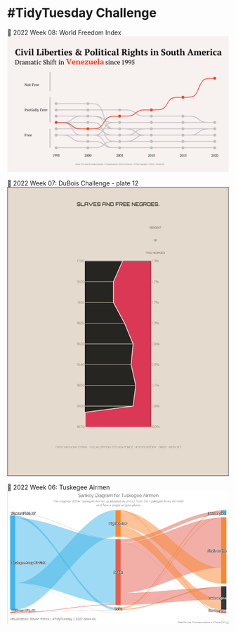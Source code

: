 # #TidyTuesday Challenge

📸 2022 Week 08: World Freedom Index
![](2022/Week_08/2022_08_world_freedom_index.png)

📸 2022 Week 07: DuBois Challenge - plate 12
![](2022/Week_07/2022_07_duboischallenge_plate12.png)

📸 2022 Week 06: Tuskegee Airmen
![](2022/Week_06/2022_06_airmen.png)


